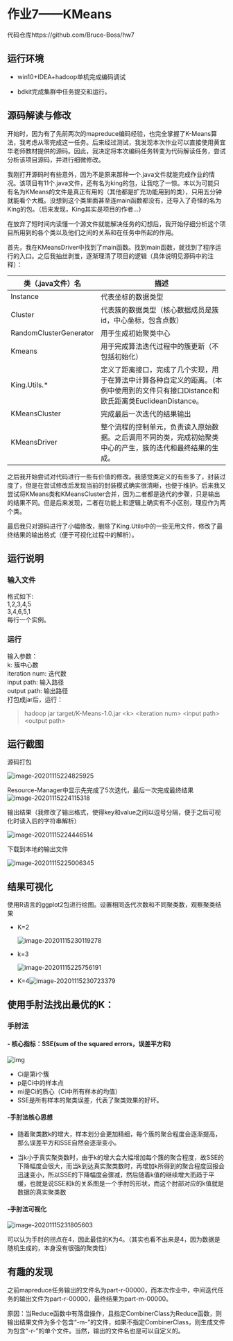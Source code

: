 # 作业7——KMeans

代码仓库https://github.com/Bruce-Boss/hw7

## 运行环境

- win10+IDEA+hadoop单机完成编码调试

- bdkit完成集群中任务提交和运行。

## 源码解读与修改

​	开始时，因为有了先前两次的mapreduce编码经验，也完全掌握了K-Means算法，我考虑从零完成这一任务。后来经过测试，我发现本次作业可以直接使用黄宜华老师教材提供的源码。因此，我决定将本次编码任务转变为代码解读任务，尝试分析该项目源码，并进行细微修改。

​	我刚打开源码时有些意外，因为不是原来那种一个.java文件就能完成作业的情况。该项目有11个.java文件，还有名为king的包，让我吃了一惊。本以为可能只有名为KMeans的文件是真正有用的（其他都是扩充功能用到的类），只用五分钟就能看个大概。没想到这个类里面甚至连main函数都没有，还导入了奇怪的名为King的包。（后来发现，King其实是项目的作者...）

​	在放弃了短时间内读懂一个源文件就能解决任务的幻想后，我开始仔细分析这个项目所用到的各个类以及他们之间的关系和在任务中所起的作用。

​	首先，我在KMeansDriver中找到了main函数。找到main函数，就找到了程序运行的入口。之后我抽丝剥茧，逐渐理清了项目的逻辑（具体说明见源码中的注释）：

| 类（.java文件）名      | 描述                                                         |
| ---------------------- | ------------------------------------------------------------ |
| Instance               | 代表坐标的数据类型                                           |
| Cluster                | 代表簇的数据类型（核心数据成员是簇id，中心坐标，包含点数）   |
| RandomClusterGenerator | 用于生成初始聚类中心                                         |
| Kmeans                 | 用于完成算法迭代过程中的簇更新（不包括初始化）               |
| King.Utils.*           | 定义了距离接口，完成了几个实现，用于在算法中计算各种自定义的距离。（本例中使用到的文件只有接口Distance和欧氏距离类EuclideanDistance。 |
| KMeansCluster          | 完成最后一次迭代的结果输出                                   |
| KMeansDriver           | 整个流程的控制单元，负责读入原始数据。之后调用不同的类，完成初始聚类中心的产生，簇的迭代和最终结果的生成。 |

​	之后我开始尝试对代码进行一些有价值的修改。我感觉类定义的有些多了，封装过度了，但是在尝试修改后发现当前的封装模式确实很清晰，也便于维护。后来我又尝试将KMeans类和KMeansCluster合并，因为二者都是迭代的步骤，只是输出的结果不同。但是后来发现，二者在功能上和逻辑上确实有不小区别，理应作为两个类。

​	最后我只对源码进行了小幅修改，删除了King.Utils中的一些无用文件，修改了最终结果的输出格式（便于可视化过程中的解析）。



## 运行说明

### 输入文件
格式如下:<br/>
1,2,3,4,5<br/>
3,4,6,5,1<br/>
每行一个实例。
### 运行
输入参数：<br>
k: 簇中心数<br/>
iteration num: 迭代数<br/>
input path: 输入路径<br/>
output path: 输出路径<br/>
打包成jar后，运行：<br/>


 >hadoop  jar  target/K-Means-1.0.jar  <k\> <iteration num\> <input path\> <output path\> 



## 运行截图

源码打包

![image-20201115224825925](C:\Users\CYJ\AppData\Roaming\Typora\typora-user-images\image-20201115224825925.png)



Resource-Manager中显示先完成了5次迭代，最后一次完成最终结果![image-20201115224115318](C:\Users\CYJ\AppData\Roaming\Typora\typora-user-images\image-20201115224115318.png)



输出结果（我修改了输出格式，使得key和value之间以逗号分隔，便于之后可视化时读入后的字符串解析）

![image-20201115224446514](C:\Users\CYJ\AppData\Roaming\Typora\typora-user-images\image-20201115224446514.png)



下载到本地的输出文件

![image-20201115225006345](C:\Users\CYJ\AppData\Roaming\Typora\typora-user-images\image-20201115225006345.png)

## 结果可视化

使用R语言的ggplot2包进行绘图。设置相同迭代次数和不同聚类数，观察聚类结果

- K=2

  ![image-20201115230119278](C:\Users\CYJ\AppData\Roaming\Typora\typora-user-images\image-20201115230119278.png)

- k=3

  ![image-20201115225756191](C:\Users\CYJ\AppData\Roaming\Typora\typora-user-images\image-20201115225756191.png)

- K=4![image-20201115230723379](C:\Users\CYJ\AppData\Roaming\Typora\typora-user-images\image-20201115230723379.png)

## 使用手肘法找出最优的K：
### 手肘法

#### - 核心指标：SSE(sum of the squared errors，误差平方和)

![img](https:////upload-images.jianshu.io/upload_images/6315044-0f940635bb586388.png?imageMogr2/auto-orient/strip|imageView2/2/w/387/format/webp)

- Ci是第i个簇
- p是Ci中的样本点
- mi是Ci的质心（Ci中所有样本的均值）
- SSE是所有样本的聚类误差，代表了聚类效果的好坏。

#### -手肘法核心思想

- 随着聚类数k的增大，样本划分会更加精细，每个簇的聚合程度会逐渐提高，那么误差平方和SSE自然会逐渐变小。

- 当k小于真实聚类数时，由于k的增大会大幅增加每个簇的聚合程度，故SSE的下降幅度会很大，而当k到达真实聚类数时，再增加k所得到的聚合程度回报会迅速变小，所以SSE的下降幅度会骤减，然后随着k值的继续增大而趋于平缓，也就是说SSE和k的关系图是一个手肘的形状，而这个肘部对应的k值就是数据的真实聚类数

#### -手肘法可视化

![image-20201115231805603](C:\Users\CYJ\AppData\Roaming\Typora\typora-user-images\image-20201115231805603.png)



  可以认为手肘的拐点在4，因此最佳的K为4。（其实也看不出来是4，因为数据是随机生成的，本身没有很强的聚类性）

## 有趣的发现

之前mapreduce任务输出的文件名为part-r-00000，而本次作业中，中间迭代任务的输出文件为part-r-00000，最终结果为part-m-00000。

原因：当Reduce函数中有落盘操作，且指定CombinerClass为Reduce函数，则输出结果文件为多个包含“-m-”的文件，如果不指定CombinerClass，则生成文件为包含“-r-”的单个文件。当然，输出的文件名也是可以自定义的。